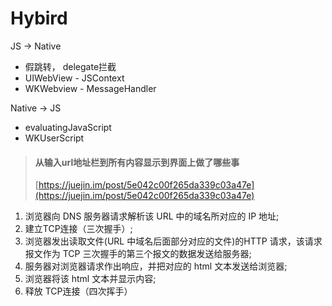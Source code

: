 # Hybird

JS -&gt; Native

* 假跳转， delegate拦截
* UIWebView - JSContext
* WKWebview - MessageHandler

Native -&gt; JS

* evaluatingJavaScript
* WKUserScript

> #### 从输入url地址栏到所有内容显示到界面上做了哪些事
>
> [https://juejin.im/post/5e042c00f265da339c03a47e](https://juejin.im/post/5e042c00f265da339c03a47e)

1. 浏览器向 DNS 服务器请求解析该 URL 中的域名所对应的 IP 地址; 
2. 建立TCP连接（三次握手）; 
3. 浏览器发出读取文件\(URL 中域名后面部分对应的文件\)的HTTP 请求，该请求报文作为 TCP 三次握手的第三个报文的数据发送给服务器; 
4. 服务器对浏览器请求作出响应，并把对应的 html 文本发送给浏览器; 
5. 浏览器将该 html 文本并显示内容; 
6. 释放 TCP连接（四次挥手）

